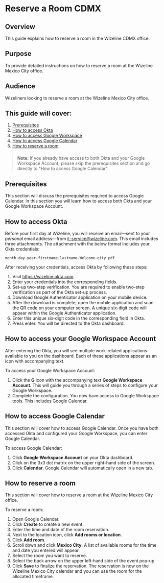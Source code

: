 # Reserve a Room CDMX 

## Overview

This guide explains how to reserve a room in the Wizeline CDMX office.

## Purpose 

To provide detailed instructions on how to reserve a room at the Wizeline Mexico City office.  

## Audience 

Wizeliners looking to reserve a room at the Wizeline Mexico City office. 

## This guide will cover: 
1. [Prerequisites](#prereq)  
2. [How to access Okta](#okta)
3. [How to access Google Workspace](#workspace) 
4. [How to access Google Calendar](#goocal) 
5. [How to reserve a room](#room)  

###
> **Note:** If you already have access to both Okta and your Google Workspace Account, please skip the prerequisites section and go directly to "How to access Google Calendar".  

## <a name="prereq"></a> Prerequisites

This section will discuss the prerequisites required to access Google Calendar. In this section you will learn how to access both Okta and your Google Workspace Account.    

## <a name="okta"></a> How to access Okta 

Before your first day at Wizeline, you will receive an email—sent to your *personal* email address—from it-service@wizeline.com. This email includes three attachments. The attachment with the below format includes your Okta credentials:

`month-day-year-firstname.lastname-Welcome-city.pdf`

After receiving your credentials, access Okta by following these steps: 

1. Visit https://wizeline.okta.com. 
2. Enter your credentials into the corresponding fields. 
3. Set-up two-step verification. 
   You are required to enable two-step verification as part of the Okta set-up process.
4. Download Google Authenticator application on your mobile device. 
5. After the download is complete, open the mobile application and scan the QR code on your computer screen. 
   A unique six-digit code will appear within the Google Authenticator application.
6. Enter this unique six-digit code in the corresponding field in Okta. 
7. Press enter. 
   You will be directed to the Okta dashboard.  

##  <a name="workspace"></a> How to access your Google Workspace Account

After entering the Okta, you will see multiple work-related applications available to you on the dashboard. Each of these applications appear as an icon with accompanying text. 

To access your Google Workspace Account: 

1. Click the **G** icon with the accompanying text **Google Workspace Account**. 
   This will guide you through a series of steps to configure your Google Workspace. 
2. Complete the configuration.
   You now have access to Google Workspace tools. This includes Google Calendar.   


## <a name="goocal"></a> How to access Google Calendar 

This section will cover how to access Google Calendar. Once you have both accessed Okta and configured your Google Workspace, you can enter Google Calendar. 

To access Google Calendar: 

1. Click **Google Workspace Account** on your Okta dashboard. 
2. Click on the 3x3 dot matrix on the upper right-hand side of the screen. 
3. Click **Calendar**. 
   Google Calendar will automatically open in a new tab.   

## <a name="room"></a> How to reserve a room 

This section will cover how to reserve a room at the Wizeline Mexico City office. 

To reserve a room: 

1. Open Google Calendar. 
2. Click **Create** to create a new event. 
3. Enter the time and date of the room reservation.
4. Next to the location icon, click **Add rooms or location**. 
5. Click **Add room**. 
6. Scroll down and click **Mexico City**. 
   A list of available rooms for the time and date you entered will appear. 
7. Select the room you want to reserve. 
8. Select the back arrow on the upper left-hand side of the event pop-up.
9. Click **Save** to finalize the reservation.
    The reservation is now on the Wizeline Mexico City calendar and you can use the room for the allocated timeframe. 








